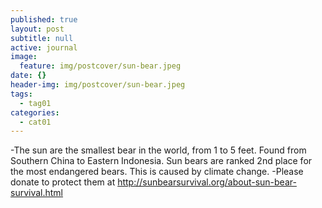 ```yaml
---
published: true
layout: post
subtitle: null
active: journal
image:
  feature: img/postcover/sun-bear.jpeg
date: {}
header-img: img/postcover/sun-bear.jpeg
tags:
  - tag01
categories:
  - cat01
---
```


-The sun are the smallest bear in the world, from 1 to 5 feet. Found from Southern China to Eastern Indonesia. Sun bears are ranked 2nd place for the most endangered bears. This is caused by climate 
change.
-Please donate to protect them at http://sunbearsurvival.org/about-sun-bear-survival.html
